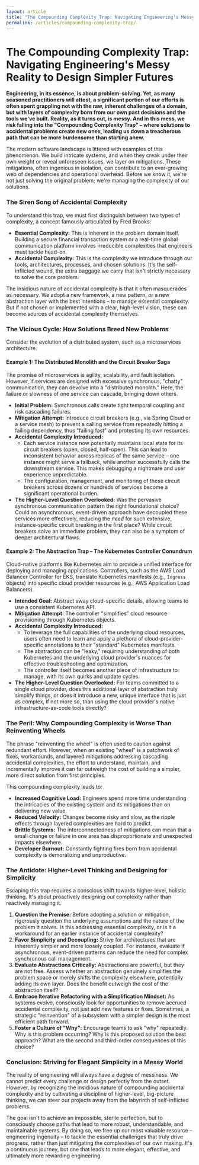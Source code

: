 ```yaml
---
layout: article
title: "The Compounding Complexity Trap: Navigating Engineering's Messy Reality to Design Simpler Futures"
permalink: /articles/compounding-complexity-trap/
---
```



# The Compounding Complexity Trap: Navigating Engineering's Messy Reality to Design Simpler Futures
**Engineering, in its essence, is about problem-solving. Yet, as many seasoned practitioners will attest, a significant portion of our efforts is often spent grappling not with the raw, inherent challenges of a domain, but with layers of complexity born from our own past decisions and the tools we've built. Reality, as it turns out, is messy. And in this mess, we risk falling into the "Compounding Complexity Trap" – where solutions to accidental problems create new ones, leading us down a treacherous path that can be more burdensome than starting anew.**

The modern software landscape is littered with examples of this phenomenon. We build intricate systems, and when they creak under their own weight or reveal unforeseen issues, we layer on mitigations. These mitigations, often ingenious in isolation, can contribute to an ever-growing web of dependencies and operational overhead. Before we know it, we're not just solving the original problem; we're managing the complexity of our solutions.

### The Siren Song of Accidental Complexity

To understand this trap, we must first distinguish between two types of complexity, a concept famously articulated by Fred Brooks:
  * **Essential Complexity:** This is inherent in the problem domain itself. Building a secure financial transaction system or a real-time global communication platform involves irreducible complexities that engineers must tackle head-on.
  * **Accidental Complexity:** This is the complexity we introduce through our tools, architectures, processes, and chosen solutions. It's the self-inflicted wound, the extra baggage we carry that isn't strictly necessary to solve the core problem.

The insidious nature of accidental complexity is that it often masquerades as necessary. We adopt a new framework, a new pattern, or a new abstraction layer with the best intentions – to manage essential complexity. But if not chosen or implemented with a clear, high-level vision, these can become sources of accidental complexity themselves.

### The Vicious Cycle: How Solutions Breed New Problems

Consider the evolution of a distributed system, such as a microservices architecture.

#### Example 1: The Distributed Monolith and the Circuit Breaker Saga

The promise of microservices is agility, scalability, and fault isolation. However, if services are designed with excessive synchronous, "chatty" communication, they can devolve into a "distributed monolith." Here, the failure or slowness of one service can cascade, bringing down others.
  * **Initial Problem:** Synchronous calls create tight temporal coupling and risk cascading failures.
  * **Mitigation Attempt:** Introduce circuit breakers (e.g., via Spring Cloud or a service mesh) to prevent a calling service from repeatedly hitting a failing dependency, thus "failing fast" and protecting its own resources.
  * **Accidental Complexity Introduced:**
    * Each service instance now potentially maintains local state for its circuit breakers (open, closed, half-open). This can lead to inconsistent behavior across replicas of the same service – one instance might serve a fallback, while another successfully calls the downstream service. This makes debugging a nightmare and user experience unpredictable.
    * The configuration, management, and monitoring of these circuit breakers across dozens or hundreds of services become a significant operational burden.
  * **The Higher-Level Question Overlooked:** Was the pervasive synchronous communication pattern the right foundational choice? Could an asynchronous, event-driven approach have decoupled these services more effectively, reducing the _need_ for such extensive, instance-specific circuit breaking in the first place? While circuit breakers solve an immediate problem, they can also be a symptom of deeper architectural flaws.

#### Example 2: The Abstraction Trap – The Kubernetes Controller Conundrum

Cloud-native platforms like Kubernetes aim to provide a unified interface for deploying and managing applications. Controllers, such as the AWS Load Balancer Controller for EKS, translate Kubernetes manifests (e.g., `Ingress` objects) into specific cloud provider resources (e.g., AWS Application Load Balancers).
  * **Intended Goal:** Abstract away cloud-specific details, allowing teams to use a consistent Kubernetes API.
  * **Mitigation Attempt:** The controller "simplifies" cloud resource provisioning through Kubernetes objects.
  * **Accidental Complexity Introduced:**
    * To leverage the full capabilities of the underlying cloud resources, users often need to learn and apply a plethora of cloud-provider-specific annotations to their "standard" Kubernetes manifests.
    * The abstraction can be "leaky," requiring understanding of both Kubernetes and the underlying cloud provider's nuances for effective troubleshooting and optimization.
    * The controller itself becomes another piece of infrastructure to manage, with its own quirks and update cycles.
  * **The Higher-Level Question Overlooked:** For teams committed to a single cloud provider, does this additional layer of abstraction truly simplify things, or does it introduce a new, unique interface that is just as complex, if not more so, than using the cloud provider's native infrastructure-as-code tools directly?

### The Peril: Why Compounding Complexity is Worse Than Reinventing Wheels

The phrase "reinventing the wheel" is often used to caution against redundant effort. However, when an existing "wheel" is a patchwork of fixes, workarounds, and layered mitigations addressing cascading accidental complexities, the effort to understand, maintain, and incrementally improve it can far outweigh the cost of building a simpler, more direct solution from first principles.

This compounding complexity leads to:
  * **Increased Cognitive Load:** Engineers spend more time understanding the intricacies of the existing system and its mitigations than on delivering new value.
  * **Reduced Velocity:** Changes become risky and slow, as the ripple effects through layered complexities are hard to predict.
  * **Brittle Systems:** The interconnectedness of mitigations can mean that a small change or failure in one area has disproportionate and unexpected impacts elsewhere.
  * **Developer Burnout:** Constantly fighting fires born from accidental complexity is demoralizing and unproductive.

### The Antidote: Higher-Level Thinking and Designing for Simplicity

Escaping this trap requires a conscious shift towards higher-level, holistic thinking. It's about proactively designing _out_ complexity rather than reactively managing it.

  1. **Question the Premise:** Before adopting a solution or mitigation, rigorously question the underlying assumptions and the nature of the problem it solves. Is this addressing essential complexity, or is it a workaround for an earlier instance of accidental complexity?
  2. **Favor Simplicity and Decoupling:** Strive for architectures that are inherently simpler and more loosely coupled. For instance, evaluate if asynchronous, event-driven patterns can reduce the need for complex synchronous call management.
  3. **Evaluate Abstractions Critically:** Abstractions are powerful, but they are not free. Assess whether an abstraction genuinely simplifies the problem space or merely shifts the complexity elsewhere, potentially adding its own layer. Does the benefit outweigh the cost of the abstraction itself?
  4. **Embrace Iterative Refactoring with a Simplification Mindset:** As systems evolve, consciously look for opportunities to remove accrued accidental complexity, not just add new features or fixes. Sometimes, a strategic "reinvention" of a subsystem with a simpler design is the most efficient path forward.
  5. **Foster a Culture of "Why":** Encourage teams to ask "why" repeatedly. Why is this problem occurring? Why is this proposed solution the best approach? What are the second and third-order consequences of this choice?

### Conclusion: Striving for Elegant Simplicity in a Messy World

The reality of engineering will always have a degree of messiness. We cannot predict every challenge or design perfectly from the outset. However, by recognizing the insidious nature of compounding accidental complexity and by cultivating a discipline of higher-level, big-picture thinking, we can steer our projects away from the labyrinth of self-inflicted problems.

The goal isn't to achieve an impossible, sterile perfection, but to consciously choose paths that lead to more robust, understandable, and maintainable systems. By doing so, we free up our most valuable resource – engineering ingenuity – to tackle the essential challenges that truly drive progress, rather than just mitigating the complexities of our own making. It's a continuous journey, but one that leads to more elegant, effective, and ultimately more rewarding engineering.